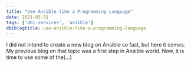 ```yaml
---
title: "Use Ansible like a Programming Language"
date: 2021-05-31
tags: ['dbi-services', 'ansible']
dbiblogtitle: use-ansible-like-a-programming-language
---
```

I did not intend to create a new blog on Ansible so fast, but here it comes. My previous blog on that topic was a first step in Ansible world. Now, it is time to use some of the(…)